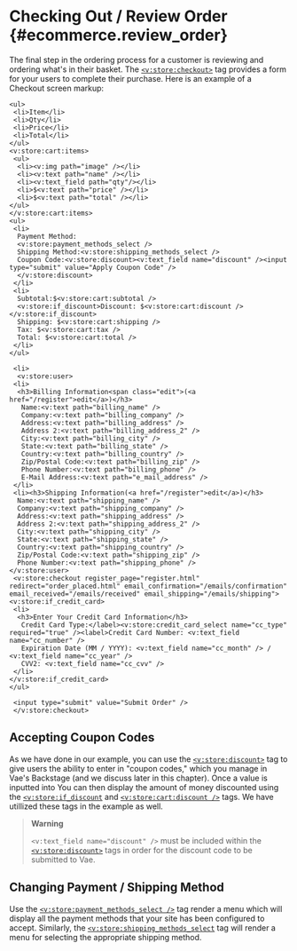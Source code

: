 # Checking Out / Review Order {#ecommerce.review_order}

The final step in the ordering process for a customer is reviewing and
ordering what's in their basket. The
[`<v:store:checkout>`](#v_store_checkout) tag provides a form for your
users to complete their purchase. Here is an example of a Checkout
screen markup:

    <ul>
     <li>Item</li>
     <li>Qty</li>
     <li>Price</li>
     <li>Total</li>
    </ul>
    <v:store:cart:items>
     <ul>
      <li><v:img path="image" /></li>
      <li><v:text path="name" /></li>
      <li><v:text_field path="qty"/></li>
      <li>$<v:text path="price" /></li>
      <li>$<v:text path="total" /></li>
    </ul>
    </v:store:cart:items>
    <ul>
     <li>
      Payment Method:
      <v:store:payment_methods_select />
      Shipping Method:<v:store:shipping_methods_select />
      Coupon Code:<v:store:discount><v:text_field name="discount" /><input type="submit" value="Apply Coupon Code" />
      </v:store:discount>
     </li>
     <li>
      Subtotal:$<v:store:cart:subtotal />
      <v:store:if_discount>Discount: $<v:store:cart:discount /></v:store:if_discount>
      Shipping: $<v:store:cart:shipping />
      Tax: $<v:store:cart:tax />
      Total: $<v:store:cart:total />
     </li>
    </ul>

     <li>
      <v:store:user>
     <li>
      <h3>Billing Information<span class="edit">(<a href="/register">edit</a>)</h3>
       Name:<v:text path="billing_name" />
       Company:<v:text path="billing_company" />
       Address:<v:text path="billing_address" />
       Address 2:<v:text path="billing_address_2" />
       City:<v:text path="billing_city" />
       State:<v:text path="billing_state" />
       Country:<v:text path="billing_country" />
       Zip/Postal Code:<v:text path="billing_zip" />
       Phone Number:<v:text path="billing_phone" />
       E-Mail Address:<v:text path="e_mail_address" />
     </li>
     <li><h3>Shipping Information(<a href="/register">edit</a>)</h3>
      Name:<v:text path="shipping_name" />
      Company:<v:text path="shipping_company" />
      Address:<v:text path="shipping_address" />
      Address 2:<v:text path="shipping_address_2" />
      City:<v:text path="shipping_city" />
      State:<v:text path="shipping_state" />
      Country:<v:text path="shipping_country" />
      Zip/Postal Code:<v:text path="shipping_zip" />
      Phone Number:<v:text path="shipping_phone" />
    </v:store:user>
     <v:store:checkout register_page="register.html" redirect="order_placed.html" email_confirmation="/emails/confirmation" email_received="/emails/received" email_shipping="/emails/shipping">
    <v:store:if_credit_card>
     <li>
      <h3>Enter Your Credit Card Information</h3>
       Credit Card Type:</label><v:store:credit_card_select name="cc_type" required="true" /><label>Credit Card Number: <v:text_field name="cc_number" />
       Expiration Date (MM / YYYY): <v:text_field name="cc_month" /> / <v:text_field name="cc_year" /> 
       CVV2: <v:text_field name="cc_cvv" />
     </li>
    </v:store:if_credit_card>
    </ul>

     <input type="submit" value="Submit Order" />
     </v:store:checkout>

## Accepting Coupon Codes

As we have done in our example, you can use the
[`<v:store:discount>`](#v_store_discount) tag to give users the ability
to enter in "coupon codes," which you manage in Vae's Backstage (and we
discuss later in this chapter). Once a value is inputted into You can
then display the amount of money discounted using the
[`<v:store:if_discount`](#v_store_if_discount) and
[`<v:store:cart:discount />`](#v_store_cart_discount) tags. We have
utillized these tags in the example as well.

> **Warning**
>
> `<v:text_field name="discount" />` must be included within the
> [`<v:store:discount>`](#v_store_discount) tags in order for the
> discount code to be submitted to Vae.

## Changing Payment / Shipping Method

Use the
[`<v:store:payment_methods_select />`](#v_store_payment_methods_select)
tag render a menu which will display all the payment methods that your
site has been configured to accept. Similarly, the
[`<v:store:shipping_methods_select`](#v_store_shipping_methods_select)
tag will render a menu for selecting the appropriate shipping method.
